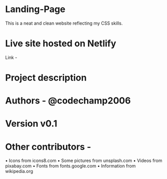 # Landing-Page

This is a neat and clean website reflecting my CSS skills.

# Live site hosted on Netlify

Link -

# Project description

# Authors - @codechamp2006

# Version v0.1

# Other contributors -

• Icons from icons8.com
• Some pictures from unsplash.com
• Videos from pixabay.com
• Fonts from fonts.google.com
• Information from wikipedia.org
